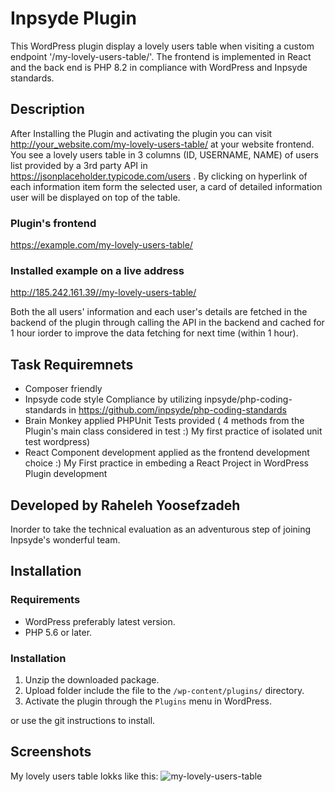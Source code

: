 # Inpsyde Plugin #
This WordPress plugin display a lovely users table when visiting a custom endpoint '/my-lovely-users-table/'.
The frontend is implemented in React and the back end is PHP 8.2 in compliance with WordPress and Inpsyde standards.

## Description ##
After Installing the Plugin  and activating the plugin you can visit http://your_website.com/my-lovely-users-table/ at your website frontend.
You see a lovely users table in 3 columns (ID, USERNAME, NAME) of users list provided by a 3rd party API in https://jsonplaceholder.typicode.com/users . 
By clicking on hyperlink of each information item form the selected user, a card of detailed information user will be displayed on top of the table.

  ### Plugin's frontend ###
  https://example.com/my-lovely-users-table/

  ### Installed example on a live address ###
  http://185.242.161.39//my-lovely-users-table/


Both the all users' information and each user's details are fetched in the backend of the plugin through calling the API in the backend and cached for 1 hour iorder to improve the data fetching for next time (within 1 hour).

## Task Requiremnets ##
* Composer friendly
* Inpsyde code style Compliance by utilizing inpsyde/php-coding-standards in https://github.com/inpsyde/php-coding-standards
* Brain Monkey applied PHPUnit Tests provided ( 4 methods from the Plugin's main class considered in test :)  My first practice of isolated unit test wordpress)
* React Component development applied as the frontend development choice :) My First practice in embeding a React Project in WordPress Plugin development


## Developed by Raheleh Yoosefzadeh ##
Inorder to take the technical evaluation as an adventurous step of joining Inpsyde's wonderful team.


## Installation ##
### Requirements ###
* WordPress preferably latest version.
* PHP 5.6 or later.

### Installation ###
1. Unzip the downloaded package.
2. Upload folder include the file to the `/wp-content/plugins/` directory.
3. Activate the plugin through the `Plugins` menu in WordPress.

or use the git instructions to install.

## Screenshots ##

My lovely users table lokks like this:
![my-lovely-users-table](https://example.com/kitten.jpg "My lovely users table")

